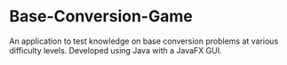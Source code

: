 # Base-Conversion-Game
An application to test knowledge on base conversion problems at various difficulty levels. Developed using Java with a JavaFX GUI.
